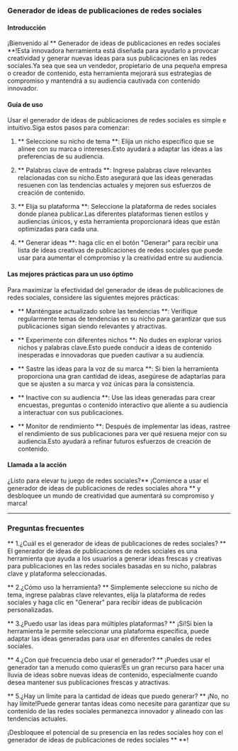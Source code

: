 ### Generador de ideas de publicaciones de redes sociales

#### Introducción
¡Bienvenido al ** Generador de ideas de publicaciones en redes sociales **!Esta innovadora herramienta está diseñada para ayudarlo a provocar creatividad y generar nuevas ideas para sus publicaciones en las redes sociales.Ya sea que sea un vendedor, propietario de una pequeña empresa o creador de contenido, esta herramienta mejorará sus estrategias de compromiso y mantendrá a su audiencia cautivada con contenido innovador.

#### Guía de uso
Usar el generador de ideas de publicaciones de redes sociales es simple e intuitivo.Siga estos pasos para comenzar:

1. ** Seleccione su nicho de tema **: Elija un nicho específico que se alinee con su marca o intereses.Esto ayudará a adaptar las ideas a las preferencias de su audiencia.

2. ** Palabras clave de entrada **: Ingrese palabras clave relevantes relacionadas con su nicho.Esto asegurará que las ideas generadas resuenen con las tendencias actuales y mejoren sus esfuerzos de creación de contenido.

3. ** Elija su plataforma **: Seleccione la plataforma de redes sociales donde planea publicar.Las diferentes plataformas tienen estilos y audiencias únicos, y esta herramienta proporcionará ideas que están optimizadas para cada una.

4. ** Generar ideas **: haga clic en el botón "Generar" para recibir una lista de ideas creativas de publicaciones de redes sociales que puede usar para aumentar el compromiso y la creatividad entre su audiencia.

#### Las mejores prácticas para un uso óptimo
Para maximizar la efectividad del generador de ideas de publicaciones de redes sociales, considere las siguientes mejores prácticas:

- ** Manténgase actualizado sobre las tendencias **: Verifique regularmente temas de tendencias en su nicho para garantizar que sus publicaciones sigan siendo relevantes y atractivas.

- ** Experimente con diferentes nichos **: No dudes en explorar varios nichos y palabras clave.Esto puede conducir a ideas de contenido inesperadas e innovadoras que pueden cautivar a su audiencia.

- ** Sastre las ideas para la voz de su marca **: Si bien la herramienta proporciona una gran cantidad de ideas, asegúrese de adaptarlas para que se ajusten a su marca y voz únicas para la consistencia.

- ** Inactive con su audiencia **: Use las ideas generadas para crear encuestas, preguntas o contenido interactivo que aliente a su audiencia a interactuar con sus publicaciones.

- ** Monitor de rendimiento **: Después de implementar las ideas, rastree el rendimiento de sus publicaciones para ver qué resuena mejor con su audiencia.Esto ayudará a refinar futuros esfuerzos de creación de contenido.

#### Llamada a la acción
¿Listo para elevar tu juego de redes sociales?** ¡Comience a usar el generador de ideas de publicaciones de redes sociales ahora ** y desbloquee un mundo de creatividad que aumentará su compromiso y marca!

---

### Preguntas frecuentes

** 1.¿Cuál es el generador de ideas de publicaciones de redes sociales? **
El generador de ideas de publicaciones de redes sociales es una herramienta que ayuda a los usuarios a generar ideas frescas y creativas para publicaciones en las redes sociales basadas en su nicho, palabras clave y plataforma seleccionadas.

** 2.¿Cómo uso la herramienta? **
Simplemente seleccione su nicho de tema, ingrese palabras clave relevantes, elija la plataforma de redes sociales y haga clic en "Generar" para recibir ideas de publicación personalizadas.

** 3.¿Puedo usar las ideas para múltiples plataformas? **
¡Sí!Si bien la herramienta le permite seleccionar una plataforma específica, puede adaptar las ideas generadas para usar en diferentes canales de redes sociales.

** 4.¿Con qué frecuencia debo usar el generador? **
¡Puedes usar el generador tan a menudo como quieras!Es un gran recurso para hacer una lluvia de ideas sobre nuevas ideas de contenido, especialmente cuando desea mantener sus publicaciones frescas y atractivas.

** 5.¿Hay un límite para la cantidad de ideas que puedo generar? **
¡No, no hay límite!Puede generar tantas ideas como necesite para garantizar que su contenido de las redes sociales permanezca innovador y alineado con las tendencias actuales.

¡Desbloquee el potencial de su presencia en las redes sociales hoy con el generador de ideas de publicaciones de redes sociales ** **!